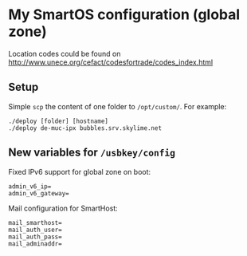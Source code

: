 # My SmartOS configuration (global zone)

Location codes could be found on
http://www.unece.org/cefact/codesfortrade/codes_index.html

## Setup

Simple `scp` the content of one folder to `/opt/custom/`. For example:

	./deploy [folder] [hostname]
	./deploy de-muc-ipx bubbles.srv.skylime.net

## New variables for `/usbkey/config`

Fixed IPv6 support for global zone on boot:

	admin_v6_ip=
	admin_v6_gateway=

Mail configuration for SmartHost:

	mail_smarthost=
	mail_auth_user=
	mail_auth_pass=
	mail_adminaddr=
